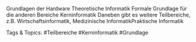 Grundlagen der Hardware
Theoretische Informatik
Formale Grundlage für die anderen Bereiche
Kerninformatik
Daneben gibt es weitere Teilbereiche, z.B. Wirtschaftsinformatik, Medizinische InformatikPraktische Informatik

   Tags & Topics:
   #Teilbereiche
   #Kerninformatik
   #Grundlage